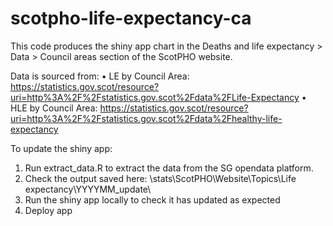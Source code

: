 # scotpho-life-expectancy-ca

This code produces the shiny app chart in the Deaths and life expectancy > Data > Council areas section of the ScotPHO website.

Data is sourced from:
•	LE by Council Area: https://statistics.gov.scot/resource?uri=http%3A%2F%2Fstatistics.gov.scot%2Fdata%2FLife-Expectancy
•	HLE by Council Area: https://statistics.gov.scot/resource?uri=http%3A%2F%2Fstatistics.gov.scot%2Fdata%2Fhealthy-life-expectancy

To update the shiny app:

1. Run extract_data.R to extract the data from the SG opendata platform. 
2. Check the output saved here: 
\\stats\ScotPHO\Website\Topics\Life expectancy\YYYYMM_update\
3. Run the shiny app locally to check it has updated as expected
4. Deploy app

